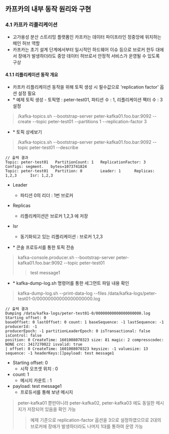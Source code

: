 ## 카프카의 내부 동작 원리와 구현

### 4.1 카프카 리플리케이션 

- 고가용성 분산 스트리밍 플랫폼인 카프카는 데이터 파이프라인 정중앙에 위치하는 메인 허브 역할
- 카프카는 초기 설계 단계에서부터 일시적인 하드웨어 이슈 등으로 브로커 한두 대에서 장애가 발생하더라도 중앙 데이터 허브로서 안정적 서비스가 운영될 수 있도록 구상

#### 4.1.1 리플리케이션 동작 개요

- 카프카 리플리케이션 동작을 위해 토픽 생성 시 필수값으로 'replication factor' 옵션 설정 필요
- \* 예제 토픽 생성 - 토픽명 : peter-test01, 파티션 수 : 1, 리플리케이션 팩터 수 : 3 설정
> /kafka-topics.sh --bootstrap-server peter-kafka01.foo.bar:9092 --create --topic peter-test01 --partitions 1 --replication-factor 3


- \* 토픽 상세보기 
> /kafka-topics.sh --bootstrap-server peter-kafka01.foo.bar:9092 --topic peter-test01 --describe
````shell
// 출력 결과
Topic: peter-test01   PartitionCount: 1   ReplicationFactor: 3   Configs: segment.   bytes=1073741824
Topic: peter-test01   Partition: 0        Leader: 1      Replicas: 1,2,3      Isr: 1,2,3
````
   - Leader 
     - 파티션 0의 리더 : 1번 브로커 
   - Replicas
     - 리플리케이션은 브로커 1,2,3 에 저장
   - Isr
     - 동기화되고 있는 리플리케이션 : 브로커 1,2,3 
     

- \* 콘솔 프로듀서를 통한 토픽 전송 
> kafka-console.producer.sh --bootstrap-server peter-kafka01.foo.bar:9092 --topic peter-test01
> > test message1

- \* kafka-dump-log.sh 명령어를 통한 세그먼트 파일 내용 확인 

> kafka-dump-log.sh --print-data-log --files /data/kafka-logs/peter-test01-0/00000000000000000000.log
````shell
// 출력 결과
Dumping /data/kafka-logs/peter-test01-0/00000000000000000000.log
Starting offset: 0
baseOffset: 0 lastOffset: 0 count: 1 baseSequence: -1 lastSequence: -1 producerId: -1
producerEpoch: -1 partitionLeaderEpoch: 0 isTransactional: false isControl: false
position: 0 CreateTime: 1601008070323 size: 81 magic: 2 compresscodec: NONE crc: 3417270022 isvalid: true
| offset: 0 CreateTime: 1601008070323 keysize: -1 valuesize: 13 sequence: -1 headerKeys:[]payload: test message1
````

- Starting offset: 0
  - 시작 오프셋 위치 : 0 
- count: 1
  - 메시지 카운트 : 1 
- payload: test message1
  - 프로듀서를 통해 보낸 메시지 

> peter-kafka01 뿐만아니라 peter-kafka02, peter-kafka03 에도 동일한 메시지가 저장되어 있음을 확인 가능 
> > 예제 기준으로 replication-factor 옵션을 3으로 설정하였으므로 2대의 브로커에 장애가 발생하더라도 나머지 1대를 통하여 운영 가능
